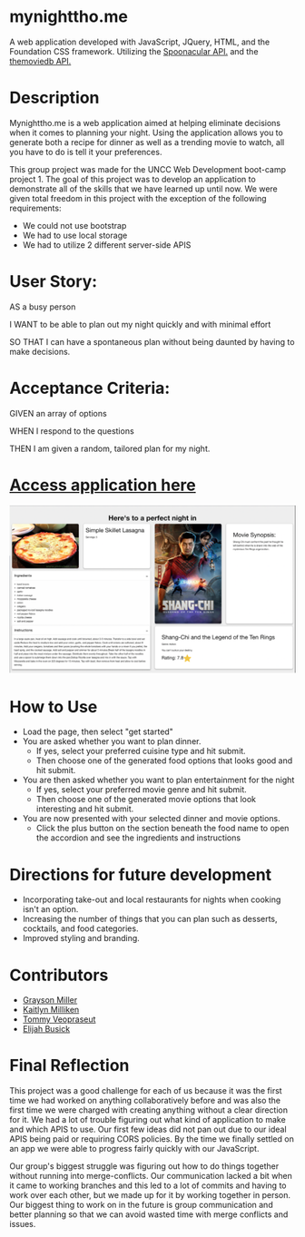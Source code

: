# mynighttho.me

A web application developed with JavaScript, JQuery, HTML, and the Foundation CSS framework. Utilizing the [Spoonacular API.](https://spoonacular.com/food-api) and the [themoviedb API.](https://developers.themoviedb.org/3/getting-started/introduction)

# Description

Mynighttho.me is a web application aimed at helping eliminate decisions when it comes to planning your night. Using the application allows you to generate both a recipe for dinner as well as a trending movie to watch, all you have to do is tell it your preferences.

This group project was made for the UNCC Web Development boot-camp project 1. The goal of this project was to develop an application to demonstrate all of the skills that we have learned up until now. We were given total freedom in this project with the exception of the following requirements:
- We could not use bootstrap
- We had to use local storage 
- We had to utilize 2 different server-side APIS
# User Story:
AS a busy person

I WANT to be able to plan out my night quickly and with minimal effort

SO THAT I can have a spontaneous plan without being daunted by having to make decisions. 
# Acceptance Criteria:
GIVEN an array of options

WHEN I respond to the questions 

THEN I am given a random, tailored plan for my night.



# [Access application here](https://graysontmiller.github.io/mynighttho.me/)

![Display Image](/assets/imgs/screenshot.png)

# How to Use
- Load the page, then select "get started"
- You are asked whether you want to plan dinner.
     - If yes, select your preferred cuisine type and hit submit.
     - Then choose one of the generated food options that looks good and hit submit.
- You are then asked whether you want to plan entertainment for the night
     - If yes, select your preferred movie genre and hit submit.
     - Then choose one of the generated movie options that look interesting and hit submit.
- You are now presented with your selected dinner and movie options. 
     - Click the plus button on the section beneath the food name to open the accordion and see the ingredients and instructions

# Directions for future development

- Incorporating take-out and local restaurants for nights when cooking isn't an option.
- Increasing the number of things that you can plan such as desserts, cocktails, and food categories. 
- Improved styling and branding.

# Contributors
- [Grayson Miller](https://github.com/graysontmiller)
- [Kaitlyn Milliken](https://github.com/KaitlynMilliken)
- [Tommy Veopraseut](https://github.com/Veoprato)
- [Elijah Busick](https://github.com/Elijahb22)

# Final Reflection

This project was a good challenge for each of us because it was the first time we had worked on anything collaboratively before and was also the first time we were charged with creating anything without a clear direction for it. We had a lot of trouble figuring out what kind of application to make and which APIS to use. Our first few ideas did not pan out due to our ideal APIS being paid or requiring CORS policies. By the time we finally settled on an app we were able to progress fairly quickly with our JavaScript. 

Our group's biggest struggle was figuring out how to do things together without running into merge-conflicts. Our communication lacked a bit when it came to working branches and this led to a lot of commits and having to work over each other, but we made up for it by working together in person. Our biggest thing to work on in the future is group communication and better planning so that we can avoid wasted time with merge conflicts and issues.